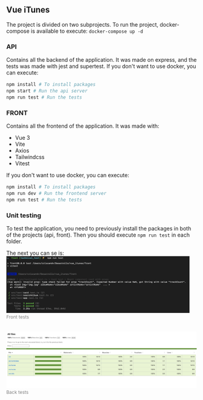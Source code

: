 ## Vue iTunes

The project is divided on two subprojects.
To run the project, docker-compose is available to execute:
`docker-compose up -d`

### API

Contains all the backend of the application. It was made on express, and the tests was made with jest and supertest.
If you don't want to use docker, you can execute:

```bash
npm install # To install packages
npm start # Run the api server
npm run test # Run the tests
```

### FRONT

Contains all the frontend of the application. It was made with:

- Vue 3
- Vite
- Axios
- Tailwindcss
- Vitest

If you don't want to use docker, you can execute:

```bash
npm install # To install packages
npm run dev # Run the frontend server
npm run test # Run the tests
```

### Unit testing

To test the application, you need to previously install the packages in both of the projects (api, front). Then you should execute `npm run test` in each folder.

The next you can se is:
<br>
<img src="front_tests.png" alt="front_tests.png" style="height: 150px; width: auto;"/>
<span style="color: gray; font-size: 12px; display:block;">Front tests</span>

<br>
<img src="api_tests.png" alt="front_tests.png" style="height: 150px; width: auto;"/>
<span style="color: gray; font-size: 12px; display: block;">Back tests</span>
